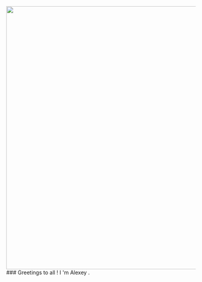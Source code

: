<img align="center" src="https://user-images.githubusercontent.com/100893320/187756280-e65f693e-16e7-4608-92a9-8c0f408073d1.gif" width="700">
### Greetings to all ! I 'm Alexey .


